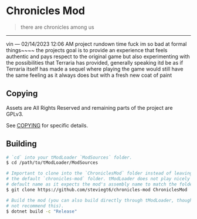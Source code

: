 # Chronicles Mod

> there are chronicles among us

---

vin — 02/14/2023 12:06 AM
project rundown time
fuck im so bad at formal things~~~~
the projects goal is to provide an experience that feels authentic and pays
respect to the original game but also experimenting with the possibilities that
Terraria has provided, generally speaking itd be as if Terraria itself has made
a sequel where playing the game would still have the same feeling as it always
does but with a fresh new coat of paint

## Copying

Assets are All Rights Reserved and remaining parts of the project are GPLv3.

See [COPYING](COPYING) for specific details.

## Building

```sh
# `cd` into your tModLoader `ModSources` folder.
$ cd /path/to/tModLoader/ModSources

# Important to clone into the `ChroniclesMod` folder instead of leaving it as
# the default `chronicles-mod` folder. tModLoader does not play nicely with the
# default name as it expects the mod's assembly name to match the folder name.
$ git clone https://github.com/steviegt6/chronicles-mod ChroniclesMod

# Build the mod (you can also build directly through tModLoader, though I would
# not recommend this).
$ dotnet build -c "Release"
```
